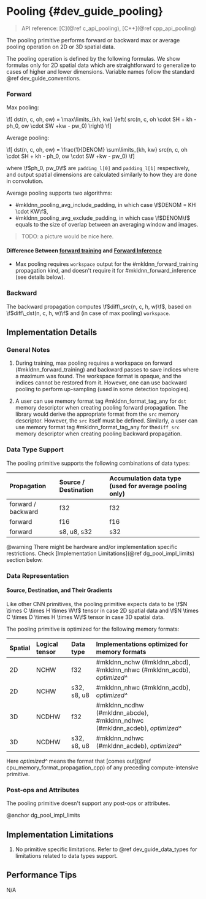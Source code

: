 Pooling {#dev_guide_pooling}
============================

>
> API reference: [C](@ref c_api_pooling), [C++](@ref cpp_api_pooling)
>

The pooling primitive performs forward or backward max or average pooling
operation on 2D or 3D spatial data.

The pooling operation is defined by the following formulas.
We show formulas only for 2D spatial data which are straightforward to
generalize to cases of higher and lower dimensions. Variable names follow the
standard @ref dev_guide_conventions.

### Forward

Max pooling:

\f[
    dst(n, c, oh, ow) =
        \max\limits_{kh, kw}
        \left(
            src(n, c, oh \cdot SH + kh - ph_0, ow \cdot SW +kw - pw_0)
        \right)
\f]

Average pooling:

\f[
    dst(n, c, oh, ow) =
        \frac{1}{DENOM}
        \sum\limits_{kh, kw}
            src(n, c, oh \cdot SH + kh - ph_0, ow \cdot SW +kw - pw_0)
\f]

where \f$ph_0, pw_0\f$ are `padding_l[0]` and `padding_l[1]` respectively,
and output spatial dimensions are calculated similarly to
how they are done in convolution.

Average pooling supports two algorithms:
- #mkldnn_pooling_avg_include_padding, in which case \f$DENOM = KH \cdot KW\f$,
- #mkldnn_pooling_avg_exclude_padding, in which case \f$DENOM\f$ equals to the
  size of overlap between an averaging window and images.

> TODO: a picture would be nice here.

#### Difference Between [forward training](#mkldnn_forward_training) and [Forward Inference](#mkldnn_forward_inference)

- Max pooling requires `workspace` output for the #mkldnn_forward_training
  propagation kind, and doesn't require it for #mkldnn_forward_inference
  (see details below).

### Backward

The backward propagation computes
\f$diff\_src(n, c, h, w)\f$,
based on
\f$diff\_dst(n, c, h, w)\f$ and (in case of max pooling) `workspace`.

## Implementation Details

### General Notes

1. During training, max pooling requires a workspace on forward
   (#mkldnn_forward_training) and backward passes to save indices where a
   maximum was found. The workspace format is opaque, and the indices cannot be
   restored from it. However, one can use backward pooling to perform
   up-sampling (used in some detection topologies).

2. A user can use memory format tag #mkldnn_format_tag_any for `dst` memory
   descriptor when creating pooling forward propagation. The library would
   derive the appropriate format from the `src` memory descriptor. However,
   the `src` itself must be defined. Similarly, a user can use memory format tag
   #mkldnn_format_tag_any for the`diff_src` memory descriptor when creating
   pooling backward propagation.

### Data Type Support

The pooling primitive supports the following combinations of data types:

| Propagation        | Source / Destination | Accumulation data type (used for average pooling only)
| :--                | :--                  | :--
| forward / backward | f32                  | f32
| forward            | f16                  | f16
| forward            | s8, u8, s32          | s32

@warning
    There might be hardware and/or implementation specific restrictions.
    Check [Implementation Limitations](@ref dg_pool_impl_limits) section below.

### Data Representation

#### Source, Destination, and Their Gradients

Like other CNN primitives, the pooling primitive expects data
to be \f$N \times C \times H \times W\f$ tensor in case 2D spatial data
and \f$N \times C \times D \times H \times W\f$ tensor in case 3D spatial data.

The pooling primitive is optimized for the following memory formats:

| Spatial | Logical tensor | Data type   | Implementations optimized for memory formats                               |
| :--     | :--            | :--         | :--                                                                        |
| 2D      | NCHW           | f32         | #mkldnn_nchw (#mkldnn_abcd), #mkldnn_nhwc (#mkldnn_acdb), *optimized^*     |
| 2D      | NCHW           | s32, s8, u8 | #mkldnn_nhwc (#mkldnn_acdb), *optimized^*                                  |
| 3D      | NCDHW          | f32         | #mkldnn_ncdhw (#mkldnn_abcde), #mkldnn_ndhwc (#mkldnn_acdeb), *optimized^* |
| 3D      | NCDHW          | s32, s8, u8 | #mkldnn_ndhwc (#mkldnn_acdeb), *optimized^*                                |

Here *optimized^* means the format that
[comes out](@ref cpu_memory_format_propagation_cpp)
of any preceding compute-intensive primitive.

### Post-ops and Attributes

The pooling primitive doesn't support any post-ops or attributes.


@anchor dg_pool_impl_limits
## Implementation Limitations

1. No primitive specific limitations. Refer to @ref dev_guide_data_types for
   limitations related to data types support.


## Performance Tips

N/A
